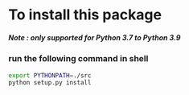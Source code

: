 # To install  this package 
##### Note : only supported for Python 3.7 to Python 3.9
### run the following command in shell

```bash
export PYTHONPATH=./src
python setup.py install
```
